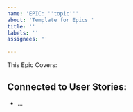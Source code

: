```yaml
---
name: 'EPIC: ''topic'''
about: 'Template for Epics '
title: ''
labels: ''
assignees: ''

---
```


This Epic Covers: 

## Connected to User Stories:
- …
